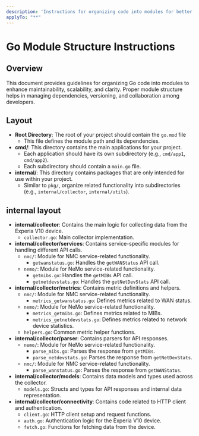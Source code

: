 ```yaml
---
description: 'Instructions for organizing code into modules for better maintainability and scalability'
applyTo: "**"
---
```


# Go Module Structure Instructions
## Overview
This document provides guidelines for organizing Go code into modules to enhance maintainability, scalability, and clarity. Proper module structure helps in managing dependencies, versioning, and collaboration among developers.
## Layout
- **Root Directory**: The root of your project should contain the `go.mod` file
    - This file defines the module path and its dependencies.
- **cmd/**: This directory contains the main applications for your project.
    - Each application should have its own subdirectory (e.g., `cmd/app1`, `cmd/app2`).
    - Each subdirectory should contain a `main.go` file.
- **internal/**: This directory contains packages that are only intended for use within your project.
    - Similar to `pkg/`, organize related functionality into subdirectories (e.g., `internal/collector`, `internal/utils`).

## internal layout
- **internal/collector**: Contains the main logic for collecting data from the Experia V10 device.
    - `collector.go`: Main collector implementation.
- **internal/collector/services**: Contains service-specific modules for handling different API calls.
    - `nmc/`: Module for NMC service-related functionality.
        - `getwanstatus.go`: Handles the `getWANStatus` API call.
    - `nemo/`: Module for NeMo service-related functionality.
        - `getmibs.go`: Handles the `getMIBs` API call.
        - `getnetdevstats.go`: Handles the `getNetDevStats` API call.
- **internal/collector/metrics**: Contains metric definitions and helpers.
    -  `nmc/`: Module for NMC service-related functionality.
        - `metrics_getwanstatus.go`: Defines metrics related to WAN status.
    - `nemo/`: Module for NeMo service-related functionality.
        - `metrics_getmibs.go`: Defines metrics related to MIBs.
        - `metrics_getnetdevstats.go`: Defines metrics related to network device statistics.
    - `helpers.go`: Common metric helper functions.
- **internal/collector/parser**: Contains parsers for API responses.
    - `nemo/`: Module for NeMo service-related functionality.
        - `parse_mibs.go`: Parses the response from `getMIBs`.
        - `parse_netdevstats.go`: Parses the response from `getNetDevStats`.
    - `nmc/`: Module for NMC service-related functionality.
        - `parse_wanstatus.go`: Parses the response from `getWANStatus`.
- **internal/collector/models**: Contains data models and types used across the collector.
    - `models.go`: Structs and types for API responses and internal data representation.
- **internal/collector/connectivity**: Contains code related to HTTP client and authentication.
    - `client.go`: HTTP client setup and request functions.
    - `auth.go`: Authentication logic for the Experia V10 device.
    - `fetch.go`: Functions for fetching data from the device.


